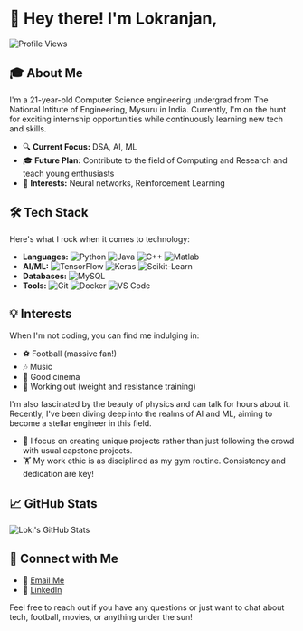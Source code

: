 # 👋 Hey there! I'm Lokranjan,

![Profile Views](https://komarev.com/ghpvc/?username=lokranjanp&style=flat-square)

## 🎓 About Me

I'm a 21-year-old Computer Science engineering undergrad from The National Intitute of Engineering, Mysuru in India. Currently, I'm on the hunt for exciting internship opportunities while continuously learning new tech and skills. 

- 🔍 **Current Focus:** DSA, AI, ML
- 🎓 **Future Plan:** Contribute to the field of Computing and Research and teach young enthusiasts
- 🧠 **Interests:** Neural networks, Reinforcement Learning

## 🛠️ Tech Stack

Here's what I rock when it comes to technology:

- **Languages:** ![Python](https://img.shields.io/badge/Python-3776AB?style=flat&logo=python&logoColor=white) ![Java](https://img.shields.io/badge/Java-007396?style=flat&logo=java&logoColor=white)  ![C++](https://img.shields.io/badge/C++-00599C?style=flat&logo=c%2B%2B&logoColor=white) ![Matlab](https://img.shields.io/badge/Matlab-0076A8?style=flat&logo=matlab&logoColor=white)
- **AI/ML:** ![TensorFlow](https://img.shields.io/badge/TensorFlow-FF6F00?style=flat&logo=tensorflow&logoColor=white) ![Keras](https://img.shields.io/badge/Keras-D00000?style=flat&logo=keras&logoColor=white) ![Scikit-Learn](https://img.shields.io/badge/Scikit--Learn-F7931E?style=flat&logo=scikit-learn&logoColor=white)
- **Databases:** ![MySQL](https://img.shields.io/badge/MySQL-4479A1?style=flat&logo=mysql&logoColor=white) 
- **Tools:** ![Git](https://img.shields.io/badge/Git-F05032?style=flat&logo=git&logoColor=white) ![Docker](https://img.shields.io/badge/Docker-2496ED?style=flat&logo=docker&logoColor=white) ![VS Code](https://img.shields.io/badge/VS%20Code-007ACC?style=flat&logo=visual-studio-code&logoColor=white)

## 💡 Interests

When I'm not coding, you can find me indulging in:

- ⚽ Football (massive fan!)
- 🎶 Music
- 🎥 Good cinema
- 💪 Working out (weight and resistance training)

I'm also fascinated by the beauty of physics and can talk for hours about it. Recently, I've been diving deep into the realms of AI and ML, aiming to become a stellar engineer in this field.

- 🚀 I focus on creating unique projects rather than just following the crowd with usual capstone projects.
- 🏋️ My work ethic is as disciplined as my gym routine. Consistency and dedication are key!

## 📈 GitHub Stats

![Loki's GitHub Stats](https://github-readme-stats.vercel.app/api?username=lokranjanp&show_icons=true&theme=radical)

## 🤝 Connect with Me

- 📧 [Email Me](mailto:lokranjandev@gmail.com)
- 💼 [LinkedIn](https://www.linkedin.com/in/lokranjan-p/)

Feel free to reach out if you have any questions or just want to chat about tech, football, movies, or anything under the sun!

